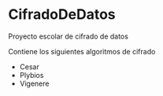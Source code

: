 # CifradoDeDatos

Proyecto escolar de cifrado de datos

Contiene los siguientes algoritmos de cifrado
* Cesar
* Plybios
* Vigenere
